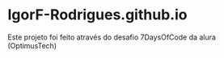 # IgorF-Rodrigues.github.io
Este projeto foi feito através do desafio 7DaysOfCode da alura (OptimusTech)


